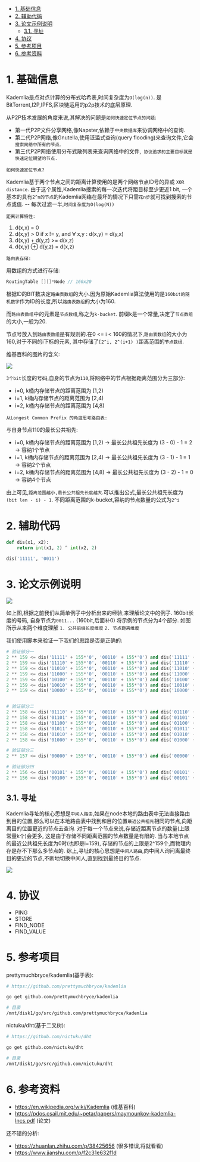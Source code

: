 
<!-- TOC -->

- [1. 基础信息](#1-基础信息)
- [2. 辅助代码](#2-辅助代码)
- [3. 论文示例说明](#3-论文示例说明)
    - [3.1. 寻址](#31-寻址)
- [4. 协议](#4-协议)
- [5. 参考项目](#5-参考项目)
- [6. 参考资料](#6-参考资料)

<!-- /TOC -->

<a id="markdown-1-基础信息" name="1-基础信息"></a>
# 1. 基础信息

Kademlia是点对点计算的分布式哈希表,时间复杂度为`O(log(n))`.  是BitTorrent,I2P,IPFS,区块链运用的p2p技术的底层原理.

从P2P技术发展的角度来说,其解决的问题是`如何快速定位节点的问题`:

* 第一代P2P文件分享网络,像Napster,依赖于`中央数据库`来协调网络中的查询.
* 第二代P2P网络,像Gnutella,使用泛滥式查询(query flooding)来查询文件,它会`搜索网络中所有的节点`.
* 第三代P2P网络使用分布式散列表来查询网络中的文件,` 协议追求的主要目标就是快速定位期望的节点.`

`如何快速定位节点? `

Kademlia基于两个节点之间的距离计算使用的是两个网络节点ID号的异或 `XOR distance`. 由于这个属性,Kademlia搜索的每一次迭代将距目标至少更近1 bit, 一个基本的具有`2^n的节点`的Kademlia网络在最坏的情况下只需`花n步`就可找到搜索的节点或值. -- 每次过滤一半,`时间复杂度为O(log(N))`


`距离计算特性:`

1. d(x,x) = 0
2. d(x,y) > 0 if x != y, and ∀ x,y : d(x,y) = d(y,x)
3. d(x,y) + d(y,z) >= d(x,z)
4. d(x,y) ⊕ d(y,z) = d(x,z)

`路由表存储:`

用数组的方式进行存储:
```go
RoutingTable [][]*Node // 160x20
```

根据ID的BIT数决定`路由表数组`的大小.因为原始Kademlia算法使用的是`160bit的随机数字`作为ID的长度,所以`路由表数组`的大小为160.

而`路由表数组`中的元素是`节点数组`,称之为`k-bucket`. 前缀k是一个常量,决定了`节点数组`的大小,一般为20.

节点号放入到`路由表数组`是有规则的.在0 <= i < 160的情况下,`路由表数组`的大小为160,对于不同的i下标的元素, 其中存储了`[2^i, 2^(i+1) )`距离范围的`节点数组`.


维基百科的图片的含义:

![](./pic/routingtable.png)

`3个bit`长度的号码,自身的节点为`110`,将网络中的节点根据距离范围分为三部分:

* i=0, k桶内存储节点的距离范围为 [1,2)
* i=1, k桶内存储节点的距离范围为 [2,4)
* i=2, k桶内存储节点的距离范围为 [4,8)

`从Longest Common Prefix 的角度思考路由表:`

与自身节点110的最长公共祖先:

* i=0, k桶内存储节点的距离范围为 [1,2)  -> 最长公共祖先长度为 (3 - 0) - 1 = 2 -> 容纳1个节点
* i=1, k桶内存储节点的距离范围为 [2,4)  -> 最长公共祖先长度为 (3 - 1) - 1 = 1 -> 容纳2个节点
* i=2, k桶内存储节点的距离范围为 [4,8)  -> 最长公共祖先长度为 (3 - 2) - 1 = 0 -> 容纳4个节点

由上可见,`距离范围越小,最长公共祖先长度越大`.可以推出公式,最长公共祖先长度为`(bit len - i) - 1`. 不同距离范围的k-bucket,容纳的节点数量的公式为`2^i`

<a id="markdown-2-辅助代码" name="2-辅助代码"></a>
# 2. 辅助代码

```python
def dis(x1, x2):
    return int(x1, 2) ^ int(x2, 2)

dis('11111', '0011')
```

<a id="markdown-3-论文示例说明" name="3-论文示例说明"></a>
# 3. 论文示例说明

![](./pic/paperdemo.png)


如上图,根据之前我们从简单例子中分析出来的经验,来理解论文中的例子. 160bit长度的号码, 自身节点为`0011...` (160bit,后面补0) 将示例的节点分为4个部分. 如图所示从来两个维度理解 `1. 公共前缀长度维度` `2. 节点距离维度 `


我们使用脚本来验证一下我们的思路是否是正确的:

```python
# 验证部分一
2 ** 159 <= dis('11111' + 155*'0', '00110' + 155*'0') and dis('11111' + 155*'0', '00110' + 155*'0') < 2 ** 160
2 ** 159 <= dis('11110' + 155*'0', '00110' + 155*'0') and dis('11110' + 155*'0', '00110' + 155*'0') < 2 ** 160
2 ** 159 <= dis('11010' + 155*'0', '00110' + 155*'0') and dis('11010' + 155*'0', '00110' + 155*'0') < 2 ** 160    
2 ** 159 <= dis('11000' + 155*'0', '00110' + 155*'0') and dis('11000' + 155*'0', '00110' + 155*'0') < 2 ** 160
2 ** 159 <= dis('10100' + 155*'0', '00110' + 155*'0') and dis('10100' + 155*'0', '00110' + 155*'0') < 2 ** 160
2 ** 159 <= dis('10010' + 155*'0', '00110' + 155*'0') and dis('10010' + 155*'0', '00110' + 155*'0') < 2 ** 160        
2 ** 159 <= dis('10000' + 155*'0', '00110' + 155*'0') and dis('10000' + 155*'0', '00110' + 155*'0') < 2 ** 160


# 验证部分二
2 ** 158 <= dis('01110' + 155*'0', '00110' + 155*'0') and dis('01110' + 155*'0', '00110' + 155*'0') < 2 **159
2 ** 158 <= dis('01101' + 155*'0', '00110' + 155*'0') and dis('01101' + 155*'0', '00110' + 155*'0') < 2 **159
2 ** 158 <= dis('01100' + 155*'0', '00110' + 155*'0') and dis('01100' + 155*'0', '00110' + 155*'0') < 2 **159
2 ** 158 <= dis('01011' + 155*'0', '00110' + 155*'0') and dis('01011' + 155*'0', '00110' + 155*'0') < 2 **159
2 ** 158 <= dis('01010' + 155*'0', '00110' + 155*'0') and dis('01010' + 155*'0', '00110' + 155*'0') < 2 **159
2 ** 158 <= dis('01000' + 155*'0', '00110' + 155*'0') and dis('01000' + 155*'0', '00110' + 155*'0') < 2 **159

# 验证部分三
2 ** 157 <= dis('00000' + 155*'0', '00110' + 155*'0') and dis('00000' + 155*'0', '00110' + 155*'0') < 2 **158

# 验证部分四
2 ** 156 <= dis('00101' + 155*'0', '00110' + 155*'0') and dis('00101' + 155*'0', '00110' + 155*'0') < 2 **157
2 ** 156 <= dis('00100' + 155*'0', '00110' + 155*'0') and dis('00101' + 155*'0', '00100' + 155*'0') < 2 **157

```

<a id="markdown-31-寻址" name="31-寻址"></a>
## 3.1. 寻址

Kademlia寻址的核心思想是`中间人路由`,如果在node本地的路由表中无法直接路由到目的位置,那么可以在本地路由表中找到和目的位置`最近公共祖先`相同的节点,向距离目的位置更近的节点去查询. 对于每一个节点来说,存储近距离节点的数量(上限常量k个)会更多, 这是由于存储不同距离范围的节点数量是有限的. 当与本地节点的最近公共祖先长度为0时(也即是i=159), 存储的节点的上限是2^159个,而物理内存是存不下那么多节点的. 综上,寻址的核心思想是`中间人路由`,向中间人询问离最终目的更近的节点,不断地切换中间人,直到找到最终目的节点.

![](./pic/paperdemo2.png)

<a id="markdown-4-协议" name="4-协议"></a>
# 4. 协议

* PING
* STORE
* FIND_NODE
* FIND_VALUE

<a id="markdown-5-参考项目" name="5-参考项目"></a>
# 5. 参考项目

prettymuchbryce/kademlia(基于表): 

```bash
# https://github.com/prettymuchbryce/kademlia 

go get github.com/prettymuchbryce/kademlia 

# 目录
/mnt/disk1/go/src/github.com/prettymuchbryce/kademlia 
```

nictuku/dht(基于二叉树): 

```bash
# https://github.com/nictuku/dht 

go get github.com/nictuku/dht

# 目录
/mnt/disk1/go/src/github.com/nictuku/dht
```

<a id="markdown-6-参考资料" name="6-参考资料"></a>
# 6. 参考资料

* https://en.wikipedia.org/wiki/Kademlia (维基百科)
* https://pdos.csail.mit.edu/~petar/papers/maymounkov-kademlia-lncs.pdf (论文)


还不错的分析:

* https://zhuanlan.zhihu.com/p/38425656 (很多错误,将就看看)
* https://www.jianshu.com/p/f2c31e632f1d 
